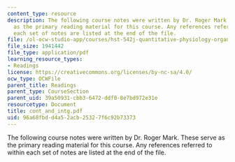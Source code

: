 ```yaml
---
content_type: resource
description: The following course notes were written by Dr. Roger Mark. These serve
  as the primary reading material for this course. Any references referred to within
  each set of notes are listed at the end of the file.
file: /ol-ocw-studio-app/courses/hst-542j-quantitative-physiology-organ-transport-systems-spring-2004/96a68fbdd4a52acb25327f6c92b73373_cont_and_intg.pdf
file_size: 1941442
file_type: application/pdf
learning_resource_types:
- Readings
license: https://creativecommons.org/licenses/by-nc-sa/4.0/
ocw_type: OCWFile
parent_title: Readings
parent_type: CourseSection
parent_uid: 39a50931-cbb3-6472-ddf0-8e7bd972e31e
resourcetype: Document
title: cont_and_intg.pdf
uid: 96a68fbd-d4a5-2acb-2532-7f6c92b73373
---
```

The following course notes were written by Dr. Roger Mark. These serve as the primary reading material for this course. Any references referred to within each set of notes are listed at the end of the file.